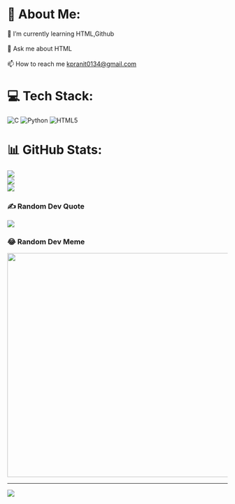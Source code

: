 # 💫 About Me:
🌱 I’m currently learning HTML,Github<br><br>💬 Ask me about HTML<br><br>📫 How to reach me kpranit0134@gmail.com<br>


# 💻 Tech Stack:
![C](https://img.shields.io/badge/c-%2300599C.svg?style=for-the-badge&logo=c&logoColor=white) ![Python](https://img.shields.io/badge/python-3670A0?style=for-the-badge&logo=python&logoColor=ffdd54) ![HTML5](https://img.shields.io/badge/html5-%23E34F26.svg?style=for-the-badge&logo=html5&logoColor=white)
# 📊 GitHub Stats:
![](https://github-readme-stats.vercel.app/api?username=Pranit-Kamble&theme=midnight-purple&hide_border=false&include_all_commits=false&count_private=false)<br/>
![](https://github-readme-streak-stats.herokuapp.com/?user=Pranit-Kamble&theme=midnight-purple&hide_border=false)<br/>
![](https://github-readme-stats.vercel.app/api/top-langs/?username=Pranit-Kamble&theme=midnight-purple&hide_border=false&include_all_commits=false&count_private=false&layout=compact)

### ✍️ Random Dev Quote
![](https://quotes-github-readme.vercel.app/api?type=horizontal&theme=radical)

### 😂 Random Dev Meme
<img src="https://random-memer.herokuapp.com/" width="512px"/>

---
[![](https://visitcount.itsvg.in/api?id=Pranit-Kamble&icon=0&color=0)](https://visitcount.itsvg.in)
